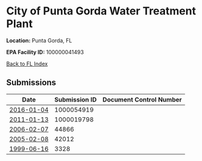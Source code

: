 # City of Punta Gorda Water Treatment Plant

**Location:** Punta Gorda, FL

**EPA Facility ID:** 100000041493

[Back to FL Index](../../index.md)

## Submissions

| Date | Submission ID | Document Control Number |
|------|--------------|-------------------------|
| [2016-01-04](submissions/1000054919.md) | 1000054919 |  |
| [2011-01-13](submissions/1000019798.md) | 1000019798 |  |
| [2006-02-07](submissions/44866.md) | 44866 |  |
| [2005-02-08](submissions/42012.md) | 42012 |  |
| [1999-06-16](submissions/3328.md) | 3328 |  |
